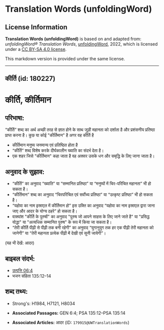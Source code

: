 # Translation Words (unfoldingWord)

## License Information

**Translation Words (unfoldingWord)** is based on and adapted from: _unfoldingWord® Translation Words_, [unfoldingWord](https://unfoldingword.org/utw), 2022, which is licensed under a [CC BY-SA 4.0 license](https://creativecommons.org/licenses/by-sa/4.0/legalcode.en).

This markdown version is provided under the same license.



--------------------------------

## कीर्ति (id: 180227)

कीर्ति, कीर्तिमान
=================

परिभाषा:
--------

“कीर्ति” शब्द का अर्थ अच्छी तरह से ज्ञात होने के साथ जुड़ी महानता को दर्शाता है और प्रशंसनीय प्रतिष्ठा प्राप्त करना है। कुछ या कोई "कीर्तिमान" है अगर वह कीर्ति है

* कीर्तिमान मनुष्य जनमान्य एवं प्रतिष्ठित होता है
* “कीर्ति” शब्द विशेष करके दीर्घकालीन ख्याति का संदर्भ देता है।
* एक शहर जिसे "कीर्तिमान" कहा जाता है वह अक्सर उसके धन और समृद्धि के लिए जाना जाता है।

अनुवाद के सुझाव:
----------------

* “कीर्ति” का अनुवाद “ख्याति” या “सम्मानित प्रतिष्ठा” या “मनुष्यों में चिर\-परिचित महानता” भी हो सकता है।
* “कीर्तिमान” शब्द का अनुवाद “चिरपरिचित एवं सर्वोच्य प्रतिष्ठा” या “उत्कृष्ट प्रतिष्ठा” भी हो सकता है।
* “यहोवा का नाम इस्राएल में कीर्तिमान हो” इस उक्ति का अनुवाद “यहोवा का नाम इस्राएल द्वारा जाना जाए और आदर के योग्य ठहरे” हो सकता है।
* वाक्यांश "कीर्ति के पुरुषों" का अनुवाद "पुरुष जो आपने साहस के लिए जाने जाते है" या "प्रसिद्ध योद्धा" या "अत्यधिक सम्मानित पुरुष" के रूप में किया जा सकता है।
* “तेरी कीर्ति पीढ़ी से पीढ़ी तक बनी रहेगी” का अनुवाद “युगानुयुग तक हर एक पीढ़ी तेरी महानता को जानेगी” या “तेरी महानता प्रत्येक पीढ़ी में देखी एवं सुनी जायेगी”।

(यह भी देखें: आदर)

बाइबल संदर्भ:
-------------

* [उत्पत्ति 06:4](https://ref.ly/Gen6:4)
* भजन संहिता 135:12–14

शब्द तथ्य:
----------

* Strong's: H1984, H7121, H8034

* **Associated Passages:** GEN 6:4; PSA 135:12–PSA 135:14
* **Associated Articles:** आदर (ID: `179915@UWTranslationWords`)

